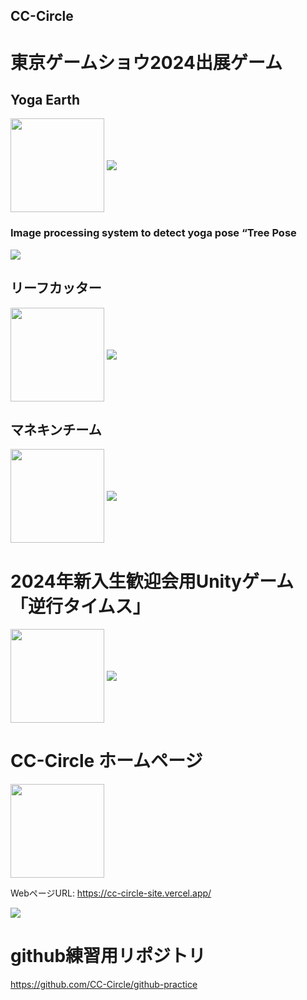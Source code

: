 ## CC-Circle

# 東京ゲームショウ2024出展ゲーム
## Yoga Earth
<img align="center" src="https://github.com/user-attachments/assets/5b86a656-8141-42af-9524-11b9acb8e710" style="height: 150px; width: auto;" />
<a href="https://github.com/CC-Circle/Yoga_Earth">
  <img align="center" src="https://github-readme-stats.vercel.app/api/pin/?username=CC-Circle&repo=Yoga_Earth&theme=buefy" />
</a>

### Image processing system to detect yoga pose “Tree Pose
<a href="https://github.com/CC-Circle/Yoga-Fighter">
  <img align="center" src="https://github-readme-stats.vercel.app/api/pin/?username=CC-Circle&repo=Yoga-Fighter&theme=buefy" />
</a>

## リーフカッター

<img align="center" src="https://github.com/user-attachments/assets/18d931f9-04ee-4a52-b652-2b5d092ee22d" style="height: 150px; width: auto;" />

<a href="https://github.com/CC-Circle/WWW">
  <img align="center" src="https://github-readme-stats.vercel.app/api/pin/?username=CC-Circle&repo=WWW&theme=buefy" />
</a>

## マネキンチーム
<img align="center" src="https://github.com/user-attachments/assets/1e710dc4-acbe-4502-a6f4-6892edb565bc" style="height: 150px; width: auto;" />

<a href="https://github.com/CC-Circle/https://github.com/CC-Circle/gkn">
  <img align="center" src="https://github-readme-stats.vercel.app/api/pin/?username=CC-Circle&repo=gkn&theme=buefy" />
</a>

# 2024年新入生歓迎会用Unityゲーム「逆行タイムス」
<img align="center" src="https://github.com/user-attachments/assets/19000bad-17e6-4d4c-858d-b8c3d2e7653d" style="height: 150px; width: auto;" />
<a href="https://github.com/CC-Circle/Janaihou">
  <img align="center" src="https://github-readme-stats.vercel.app/api/pin/?username=CC-Circle&repo=Janaihou&theme=buefy" />
</a>

# CC-Circle ホームページ
<img align="center" src="https://github.com/user-attachments/assets/bdb9d384-97ee-41f4-b1fd-65d0bac27dc2" style="height: 150px; width: auto;" />

WebページURL: https://cc-circle-site.vercel.app/

<a href="https://github.com/CC-Circle/CC-Circle-site">
  <img align="center" src="https://github-readme-stats.vercel.app/api/pin/?username=CC-Circle&repo=CC-Circle-site&theme=buefy" />
</a>

# github練習用リポジトリ

https://github.com/CC-Circle/github-practice

